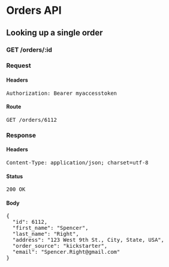 # Orders API

## Looking up a single order

### GET /orders/:id
### Request

#### Headers

<pre>Authorization: Bearer myaccesstoken</pre>

#### Route

<pre>GET /orders/6112</pre>

### Response

#### Headers

<pre>Content-Type: application/json; charset=utf-8</pre>

#### Status

<pre>200 OK</pre>

#### Body

<pre>{
  "id": 6112,
  "first_name": "Spencer",
  "last_name": "Right",
  "address": "123 West 9th St., City, State, USA",
  "order_source": "kickstarter",
  "email": "Spencer.Right@gmail.com"
}</pre>
